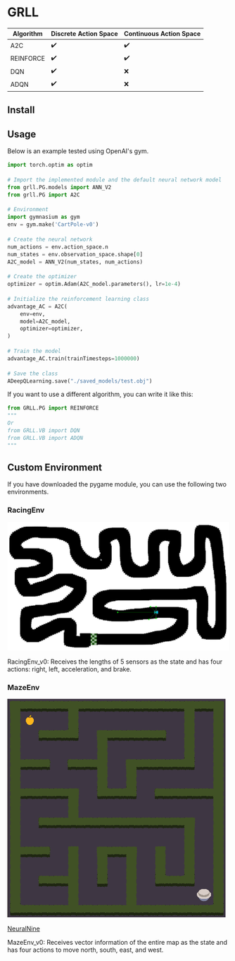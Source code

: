 # GRLL

| **Algorithm** | **Discrete Action Space** | **Continuous Action Space** | 
| ------------- | ------------------------- | --------------------------- |
| A2C | :heavy_check_mark: | :heavy_check_mark: |
| REINFORCE | :heavy_check_mark: | :heavy_check_mark: |
| DQN | :heavy_check_mark: | :x: |
| ADQN | :heavy_check_mark: | :x: |

## Install

## Usage

Below is an example tested using OpenAI's gym.
```python
import torch.optim as optim

# Import the implemented module and the default neural network model
from grll.PG.models import ANN_V2
from grll.PG import A2C

# Environment
import gymnasium as gym
env = gym.make('CartPole-v0')

# Create the neural network
num_actions = env.action_space.n
num_states = env.observation_space.shape[0]
A2C_model = ANN_V2(num_states, num_actions)

# Create the optimizer
optimizer = optim.Adam(A2C_model.parameters(), lr=1e-4)

# Initialize the reinforcement learning class
advantage_AC = A2C(
    env=env,
    model=A2C_model,
    optimizer=optimizer,
)

# Train the model
advantage_AC.train(trainTimesteps=1000000)

# Save the class
ADeepQLearning.save("./saved_models/test.obj")

```

If you want to use a different algorithm, you can write it like this:<br/>
```python
from GRLL.PG import REINFORCE
"""
Or
from GRLL.VB import DQN
from GRLL.VB import ADQN
"""
```

## Custom Environment

If you have downloaded the pygame module, you can use the following two environments.

### RacingEnv

![](/static/RacingEnv.png)

RacingEnv_v0: Receives the lengths of 5 sensors as the state and has four actions: right, left, acceleration, and brake.<br/>

### MazeEnv

![](/static/MazeEnv.png)

[NeuralNine](https://www.youtube.com/watch?v=Cy155O5R1Oo&t=527s&ab_channel=NeuralNine)

MazeEnv_v0: Receives vector information of the entire map as the state and has four actions to move north, south, east, and west.<br/>